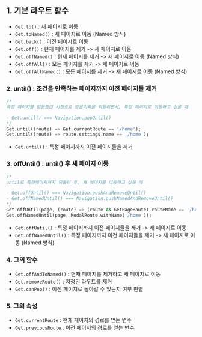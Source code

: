 ## 1. 기본 라우트 함수

- `Get.to()` : 새 페이지로 이동
- `Get.toNamed()` : 새 페이지로 이동 (Named 방식)
- `Get.back()` : 이전 페이지로 이동
- `Get.off()` : 현재 페이지를 제거 -> 새 페이지로 이동
- `Get.offNamed()` : 현재 페이지를 제거 -> 새 페이지로 이동 (Named 방식)
- `Get.offAll()` : 모든 페이지를 제거 -> 새 페이지로 이동
- `Get.offAllNamed()` : 모든 페이지를 제거 -> 새 페이지로 이동 (Named 방식)

### 2. until() : 조건을 만족하는 페이지까지 이전 페이지들 제거
```dart
/*
특정 페이지를 방문했던 시점으로 방문기록을 되돌리면서, 특정 페이지로 이동하고 싶을 때

- Get.until() === Navigation.popUntil()
*/
Get.until((route) => Get.currentRoute == '/home');
Get.until((route) => route.settings.name == '/home');
```

- `Get.until()` : 특정 페이지까지 이전 페이지들을 제거

### 3. offUntil() : until() 후 새 페이지 이동
```dart
/*
until로 특정페이지까지 되돌린 후, 새 페이지를 이동하고 싶을 때

- Get.offUntil() === Navigation.pushAndRemoveUntil()
- Get.offNamedUntil() === Navigation.pushNamedAndRemoveUntil()
*/
Get.offUntil(page, (route) => (route as GetPageRoute).routeName == '/home');
Get.offNamedUntil(page, ModalRoute.withName('/home'));
```

- `Get.offUntil()` : 특정 페이지까지 이전 페이지들을 제거 -> 새 페이지로 이동
- `Get.offNamedUntil()` : 특정 페이지까지 이전 페이지들을 제거 -> 새 페이지로 이동 (Named 방식)

### 4. 그외 함수

- `Get.offAndToNamed()` : 현재 페이지를 제거하고 새 페이지로 이동
- `Get.removeRoute()` : 지정된 라우트를 제거
- `Get.canPop()` : 이전 페이지로 돌아갈 수 있는지 여부 판별

### 5. 그외 속성

- `Get.currentRoute` : 현재 페이지의 경로를 얻는 변수
- `Get.previousRoute` : 이전 페이지의 경로를 얻는 변수
